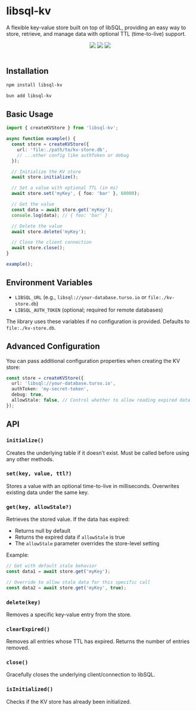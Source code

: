 # libsql-kv

A flexible key-value store built on top of libSQL, providing an easy way to store, retrieve, and manage data with optional TTL (time-to-live) support.

<div align="center">
<a href="https://www.npmjs.com/packagelibsql-kv"><img src="https://img.shields.io/npm/v/libsql-kv"/><a>
<a href="https://www.npmjs.com/package/libsql-kv"><img src="https://img.shields.io/npm/dm/libsql-kv"/><a>
<a href="https://github.com/patelvivekdev/libsql-kv/actions/workflows/CI.yml"><img src="https://github.com/patelvivekdev/libsql-kv/actions/workflows/CI.yml/badge.svg"/><a>
</div>
<br>


## Installation

```bash
npm install libsql-kv
```

```bash
bun add libsql-kv
```

## Basic Usage

```typescript
import { createKVStore } from 'libsql-kv';

async function example() {
  const store = createKVStore({
    url: 'file:./path/to/kv-store.db',
    // ...other config like authToken or debug
  });

  // Initialize the KV store
  await store.initialize();

  // Set a value with optional TTL (in ms)
  await store.set('myKey', { foo: 'bar' }, 60000);

  // Get the value
  const data = await store.get('myKey');
  console.log(data); // { foo: 'bar' }

  // Delete the value
  await store.delete('myKey');

  // Close the client connection
  await store.close();
}

example();
```

## Environment Variables

- `LIBSQL_URL` (e.g., `libsql://your-database.turso.io` or `file:./kv-store.db`)
- `LIBSQL_AUTH_TOKEN` (optional; required for remote databases)

The library uses these variables if no configuration is provided. Defaults to `file:./kv-store.db`.

## Advanced Configuration

You can pass additional configuration properties when creating the KV store:

```typescript
const store = createKVStore({
  url: 'libsql://your-database.turso.io',
  authToken: 'my-secret-token',
  debug: true,
  allowStale: false, // Control whether to allow reading expired data
});
```

## API

### `initialize()`

Creates the underlying table if it doesn’t exist. Must be called before using any other methods.

### `set(key, value, ttl?)`

Stores a value with an optional time-to-live in milliseconds. Overwrites existing data under the same key.

### `get(key, allowStale?)`

Retrieves the stored value. If the data has expired:

- Returns null by default
- Returns the expired data if `allowStale` is true
- The `allowStale` parameter overrides the store-level setting

Example:

```typescript
// Get with default stale behavior
const data1 = await store.get('myKey');

// Override to allow stale data for this specific call
const data2 = await store.get('myKey', true);
```

### `delete(key)`

Removes a specific key-value entry from the store.

### `clearExpired()`

Removes all entries whose TTL has expired. Returns the number of entries removed.

### `close()`

Gracefully closes the underlying client/connection to libSQL.

### `isInitialized()`

Checks if the KV store has already been initialized.
